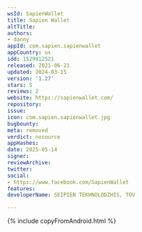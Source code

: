 ```yaml
---
wsId: SapienWallet
title: Sapien Wallet
altTitle: 
authors:
- danny
appId: com.sapien.sapienwallet
appCountry: us
idd: 1529912521
released: 2021-06-21
updated: 2024-03-15
version: '1.27'
stars: 5
reviews: 2
website: https://sapienwallet.com/
repository: 
issue: 
icon: com.sapien.sapienwallet.jpg
bugbounty: 
meta: removed
verdict: nosource
appHashes: 
date: 2025-05-14
signer: 
reviewArchive: 
twitter: 
social:
- https://www.facebook.com/SapienWallet
features: 
developerName: SEIPIEN TEKHNOLODZHIS, TOV

---
```


{% include copyFromAndroid.html %}
